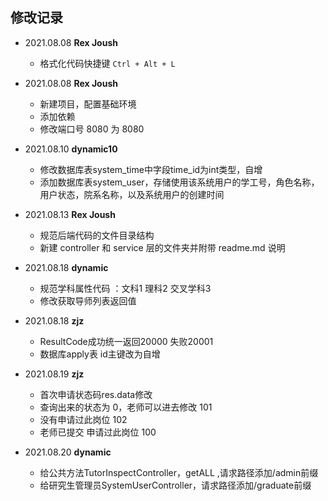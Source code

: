 ## 修改记录
* 2021.08.08 **Rex Joush**
    * 格式化代码快捷键 `Ctrl + Alt + L`

* 2021.08.08 **Rex Joush**
    * 新建项目，配置基础环境
    * 添加依赖
    * 修改端口号 8080 为 8080

* 2021.08.10 **dynamic10**
    * 修改数据库表system_time中字段time_id为int类型，自增
    * 添加数据库表system_user，存储使用该系统用户的学工号，角色名称，用户状态，院系名称，以及系统用户的创建时间

* 2021.08.13 **Rex Joush**
    * 规范后端代码的文件目录结构
    * 新建 controller 和 service 层的文件夹并附带 readme.md 说明

* 2021.08.18 **dynamic**
    * 规范学科属性代码 ：文科1 理科2 交叉学科3
    * 修改获取导师列表返回值

* 2021.08.18 **zjz**
   * ResultCode成功统一返回20000 失败20001
   * 数据库apply表 id主键改为自增
    
* 2021.08.19 **zjz**
   * 首次申请状态码res.data修改 
   * 查询出来的状态为 0，老师可以进去修改 101
   * 没有申请过此岗位  102
   * 老师已提交 申请过此岗位 100

* 2021.08.20 **dynamic**
   * 给公共方法TutorInspectController，getALL ,请求路径添加/admin前缀 
   * 给研究生管理员SystemUserController，请求路径添加/graduate前缀 
